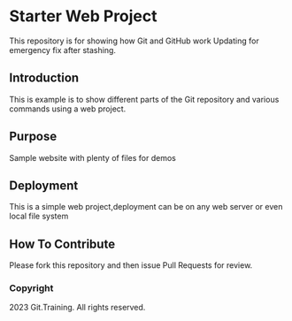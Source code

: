 # Starter Web Project

This repository is for showing how Git and GitHub work
Updating for emergency fix after stashing.

## Introduction

This is example is to show different parts of the Git repository and various commands using a web project.

## Purpose

Sample website with plenty of files for demos

## Deployment

This is a simple web project,deployment can be on any web server or even local file system

## How To Contribute

Please fork this repository and then issue Pull Requests for review.

### Copyright

2023 Git.Training. All rights reserved.